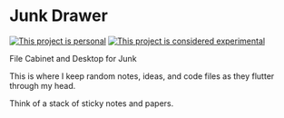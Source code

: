 # Junk Drawer

[![This project is personal](https://img.shields.io/badge/status-personal-important.svg)](https://benknoble.github.io/status/personal/)
[![This project is considered experimental](https://img.shields.io/badge/status-experimental-critical.svg)](https://benknoble.github.io/status/experimental/)

File Cabinet and Desktop for Junk

This is where I keep random notes, ideas, and code files as they flutter through my head.

Think of a stack of sticky notes and papers.
